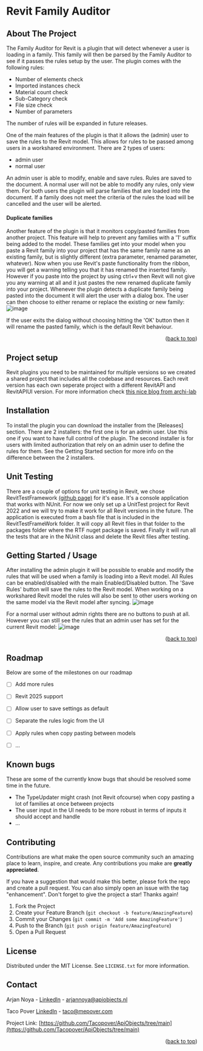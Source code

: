 # Revit Family Auditor

## About The Project

The Family Auditor for Revit is a plugin that will detect whenever a user is loading in a family. This family will then be parsed by the Family Auditor to see if it passes the rules setup by the user. The plugin comes with the following rules:
- Number of elements check
- Imported instances check
- Material count check
- Sub-Category check
- File size check
- Number of parameters

The number of rules will be expanded in future releases.

One of the main features of the plugin is that it allows the (admin) user to save the rules to the Revit model. This allows for rules to be passed among users in a workshared environment. There are 2 types of users:
- admin user
- normal user

An admin user is able to modify, enable and save rules. Rules are saved to the document.
A normal user will not be able to modify any rules, only view them. For both users the plugin will parse families that are loaded into the document. If a family does not meet the criteria of the rules the load will be cancelled and the user will be alerted.

#### Duplicate families
Another feature of the plugin is that it monitors copy/pasted families from another project. This feature will help to prevent any families with a '1' suffix being added to the model. 
These families get into your model when you paste a Revit family into your project that has the same family name as an existing family, but is slightly different (extra parameter, renamed parameter, whatever). Now when you use Revit's paste functionality from the ribbon, you will get a warning telling you that it has renamed the inserted family. However if you paste into the project by using ctrl+v then Revit will not give you any warning at all and it just pastes the new renamed duplicate family into your project. 
Whenever the plugin detects a duplicate family being pasted into the document it will alert the user with a dialog box. The user can then choose to either rename or replace the existing or new family:
![image](https://github.com/user-attachments/assets/9de01814-ca0f-4bd9-ae62-c10fa0c07ecf)

If the user exits the dialog without choosing hitting the 'OK' button then it will rename the pasted family, which is the default Revit behaviour.

<p align="right">(<a href="#readme-top">back to top</a>)</p>

## Project setup

Revit plugins you need to be maintained for multiple versions so we created a shared project that includes all the codebase and resources.
Each revit version has each own seperate project with a different RevitAPI and RevitAPIUI version.
For more information check [this nice blog from archi-lab](https://archi-lab.net/how-to-maintain-revit-plugins-for-multiple-versions-continued/)

## Installation

To install the plugin you can download the installer from the [Releases] section. There are 2 installers: the first one is for an admin user. Use this one if you want to have full control of the plugin.
The second installer is for users with limited authorization that rely on an admin user to define the rules for them. See the Getting Started section for more info on the difference between the 2 installers.

## Unit Testing

There are a couple of options for unit testing in Revit, we chose RevitTestFramework [(github page)](https://github.com/DynamoDS/RevitTestFramework) for it's ease.
It's a console application that works with NUnit. For now we only set up a UnitTest project for Revit 2022 and we will try to make it work for all Revit versions in the future.
The application is executed from a bash file that is included in the RevitTestFrameWork folder.
It will copy all Revit files in that folder to the packages folder where the RTF nuget package is saved.
Finally it will run all the tests that are in the NUnit class and delete the Revit files after testing.

## Getting Started / Usage

After installing the admin plugin it will be possible to enable and modify the rules that will be used when a family is loading into a Revit model. All Rules can be enabled/disabled with the main Enabled/Disabled button.
The 'Save Rules' button will save the rules to the Revit model. When working on a workshared Revit model the rules will also be sent to other users working on the same model via the Revit model after syncing. 
![image](https://github.com/user-attachments/assets/0e3075f1-a6f7-46a9-8cac-85f8457d9fe5)


For a normal user without admin rights there are no buttons to push at all. However you can still see the rules that an admin user has set for the current Revit model:
![image](https://github.com/user-attachments/assets/892c77fb-19d3-47a7-bb4a-9c72dce5deab)



<p align="right">(<a href="#readme-top">back to top</a>)</p>

## Roadmap
Below are some of the milestones on our roadmap

- [ ] Add more rules
- [ ] Revit 2025 support
- [ ] Allow user to save settings as default
- [ ] Separate the rules logic from the UI
- [ ] Apply rules when copy pasting between models
- [ ] ...



## Known bugs

These are some of the currently know bugs that should be resolved some time in the future.
- The TypeUpdater might crash (not Revit ofcourse) when copy pasting a lot of families at once between projects
- The user input in the UI needs to be more robust in terms of inputs it should accept and handle
- ...


## Contributing

Contributions are what make the open source community such an amazing place to learn, inspire, and create. Any contributions you make are **greatly appreciated**.

If you have a suggestion that would make this better, please fork the repo and create a pull request. You can also simply open an issue with the tag "enhancement".
Don't forget to give the project a star! Thanks again!

1. Fork the Project
2. Create your Feature Branch (`git checkout -b feature/AmazingFeature`)
3. Commit your Changes (`git commit -m 'Add some AmazingFeature'`)
4. Push to the Branch (`git push origin feature/AmazingFeature`)
5. Open a Pull Request



## License

Distributed under the MIT License. See `LICENSE.txt` for more information.



## Contact

Arjan Noya - [LinkedIn](https://www.linkedin.com/in/arjan-noya-53020556/) - arjannoya@apiobjects.nl

Taco Pover [LinkedIn](https://www.linkedin.com/in/taco-pover-25702a25/) - taco@mepover.com

Project Link: [https://github.com/Tacopover/ApiObjects/tree/main](https://github.com/Tacopover/ApiObjects/tree/main) 

<p align="right">(<a href="#readme-top">back to top</a>)</p>




